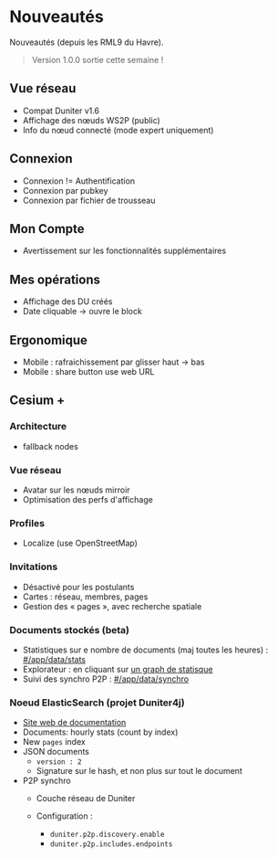 # Nouveautés

Nouveautés (depuis les RML9 du Havre).

> Version 1.0.0 sortie cette semaine !

## Vue réseau
- Compat Duniter v1.6
- Affichage des nœuds WS2P (public)
- Info du nœud connecté (mode expert uniquement)

## Connexion
- Connexion != Authentification
- Connexion par pubkey
- Connexion par fichier de trousseau

## Mon Compte
- Avertissement sur les fonctionnalités supplémentaires

## Mes opérations
- Affichage des DU créés
- Date cliquable → ouvre le block

## Ergonomique
- Mobile : rafraichissement par glisser haut → bas
- Mobile : share button use web URL

## Cesium +

### Architecture

- fallback nodes

### Vue réseau

- Avatar sur les nœuds mirroir 
- Optimisation des perfs d'affichage

### Profiles

- Localize (use OpenStreetMap)

### Invitations
- Désactivé pour les postulants 
- Cartes : réseau, membres, pages
- Gestion des « pages », avec recherche spatiale

### Documents stockés (beta)
- Statistiques sur e nombre de documents (maj toutes les heures) : [#/app/data/stats](https://g1.duniter.fr/#/app/data/stats)
- Explorateur : en cliquant sur [un graph de statisque](https://g1.duniter.fr/#/app/data/stats)
- Suivi des synchro P2P : [#/app/data/synchro](https://g1.duniter.fr/#/app/data/synchro)

### Noeud ElasticSearch (projet Duniter4j)
- [Site web de documentation](http://doc.e-is.pro/duniter4j)
- Documents: hourly stats (count by index)
- New `pages` index
- JSON documents 
  * `version : 2`
  * Signature sur le hash, et non plus sur tout le document
- P2P synchro
  * Couche réseau de Duniter

  * Configuration :
    - `duniter.p2p.discovery.enable`
    - `duniter.p2p.includes.endpoints`